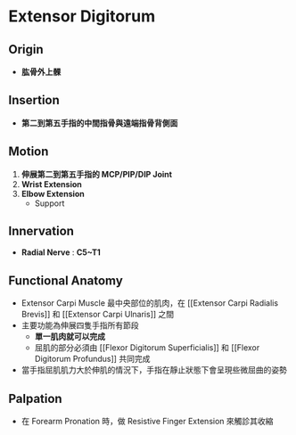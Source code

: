 # Extensor Digitorum
## Origin
* **肱骨外上髁**  

## Insertion
* **第二到第五手指的中間指骨與遠端指骨背側面**  

## Motion
1. **伸展第二到第五手指的 MCP/PIP/DIP Joint**
2. **Wrist Extension**
3. **Elbow Extension**
	* Support  

## Innervation
* **Radial Nerve** : **C5~T1**  

## Functional Anatomy
* Extensor Carpi Muscle 最中央部位的肌肉，在 [[Extensor Carpi Radialis Brevis]] 和 [[Extensor Carpi Ulnaris]] 之間
* 主要功能為伸展四隻手指所有節段
	* **單一肌肉就可以完成**
	* 屈肌的部分必須由 [[Flexor Digitorum Superficialis]] 和 [[Flexor Digitorum Profundus]] 共同完成
* 當手指屈肌肌力大於伸肌的情況下，手指在靜止狀態下會呈現些微屈曲的姿勢  

## Palpation
* 在 Forearm Pronation 時，做 Resistive Finger Extension 來觸診其收縮